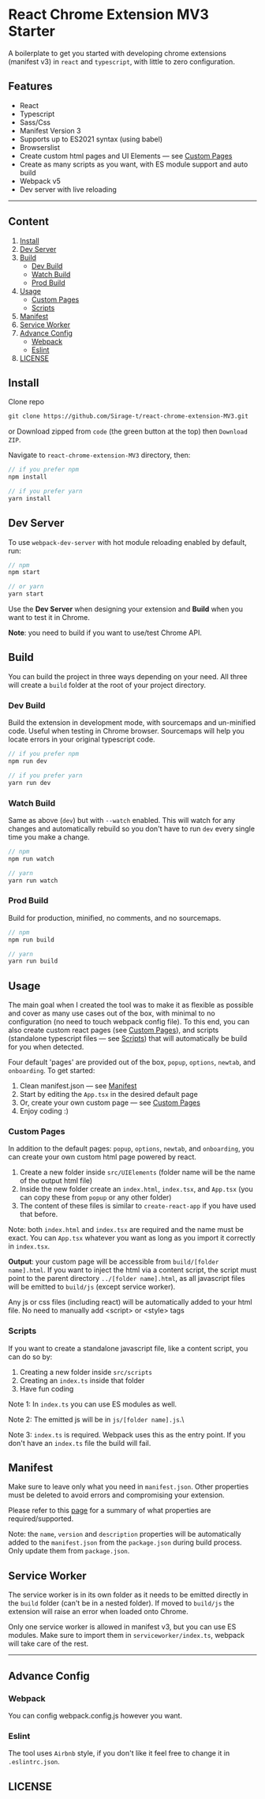 # React Chrome Extension MV3 Starter

A boilerplate to get you started with developing chrome extensions (manifest v3) in `react` and `typescript`, with little to zero configuration.

## Features

- React
- Typescript
- Sass/Css
- Manifest Version 3
- Supports up to ES2021 syntax (using babel)
- Browserslist
- Create custom html pages and UI Elements — see [Custom Pages](#custom-pages)
- Create as many scripts as you want, with ES module support and auto build
- Webpack v5
- Dev server with live reloading

---

## Content

1. [Install](#install)
2. [Dev Server](#dev-server)
3. [Build](#build)
   - [Dev Build](#dev-build)
   - [Watch Build](#watch-build)
   - [Prod Build](#prod-build)
4. [Usage](#usage)
   - [Custom Pages](#custom-pages)
   - [Scripts](#scripts)
5. [Manifest](#manifest)
6. [Service Worker](#service-worker)
7. [Advance Config](#advance-config)
   - [Webpack](#webpack)
   - [Eslint](#eslint)
8. [LICENSE](#license)

## Install

Clone repo

```markdown
git clone https://github.com/Sirage-t/react-chrome-extension-MV3.git
```

or Download zipped from `code` (the green button at the top) then `Download ZIP`.

Navigate to `react-chrome-extension-MV3` directory, then:

```javascript
// if you prefer npm
npm install

// if you prefer yarn
yarn install
```

## Dev Server

To use `webpack-dev-server` with hot module reloading enabled by default, run:

```javascript
// npm
npm start

// or yarn
yarn start
```

Use the **Dev Server** when designing your extension and **Build** when you want to test it in Chrome.

**Note**: you need to build if you want to use/test Chrome API.

## Build

You can build the project in three ways depending on your need. All three will create a `build` folder at the root of your project directory.

### Dev Build

Build the extension in development mode, with sourcemaps and un-minified code. Useful when testing in Chrome browser. Sourcemaps will help you locate errors in your original typescript code.

```javascript
// if you prefer npm
npm run dev

// if you prefer yarn
yarn run dev
```

### Watch Build

Same as above (`dev`) but with `--watch` enabled. This will watch for any changes and automatically rebuild so you don't have to run `dev` every single time you make a change.

```javascript
// npm
npm run watch

// yarn
yarn run watch
```

### Prod Build

Build for production, minified, no comments, and no sourcemaps.

```javascript
// npm
npm run build

// yarn
yarn run build
```

## Usage

The main goal when I created the tool was to make it as flexible as possible and cover as many use cases out of the box, with minimal to no configuration (no need to touch webpack config file). To this end, you can also create custom react pages (see [Custom Pages](#custom-pages)), and scripts (standalone typescript files — see [Scripts](#scripts)) that will automatically be build for you when detected.

Four default 'pages' are provided out of the box, `popup`, `options`, `newtab`, and `onboarding`. To get started:

1. Clean manifest.json — see [Manifest](#manifest)
2. Start by editing the `App.tsx` in the desired default page
3. Or, create your own custom page — see [Custom Pages](#custom-pages)
4. Enjoy coding :)

### Custom Pages

In addition to the default pages: `popup`, `options`, `newtab`, and `onboarding`, you can create your own custom html page powered by react.

1. Create a new folder inside `src/UIElements` (folder name will be the name of the output html file)
2. Inside the new folder create an `index.html`, `index.tsx`, and `App.tsx` (you can copy these from `popup` or any other folder)
3. The content of these files is similar to `create-react-app` if you have used that before.

Note: both `index.html` and `index.tsx` are required and the name must be exact. You can `App.tsx` whatever you want as long as you import it correctly in `index.tsx`.

**Output**: your custom page will be accessible from `build/[folder name].html`. If you want to inject the html via a content script, the script must point to the parent directory `../[folder name].html`, as all javascript files will be emitted to `build/js` (except service worker).

Any js or css files (including react) will be automatically added to your html file. No need to manually add \<script\> or \<style\> tags

### Scripts

If you want to create a standalone javascript file, like a content script, you can do so by:

1. Creating a new folder inside `src/scripts`
2. Creating an `index.ts` inside that folder
3. Have fun coding

Note 1: In `index.ts` you can use ES modules as well.

Note 2: The emitted js will be in `js/[folder name].js`.\

Note 3: `index.ts` is required. Webpack uses this as the entry point. If you don't have an `index.ts` file the build will fail.

## Manifest

Make sure to leave only what you need in `manifest.json`. Other properties must be deleted to avoid errors and compromising your extension.

Please refer to this [page](https://developer.chrome.com/docs/extensions/mv3/manifest/) for a summary of what properties are required/supported.

Note: the `name`, `version` and `description` properties will be automatically added to the `manifest.json` from the `package.json` during build process. Only update them from `package.json`.

## Service Worker

The service worker is in its own folder as it needs to be emitted directly in the `build` folder (can't be in a nested folder). If moved to `build/js` the extension will raise an error when loaded onto Chrome.

Only one service worker is allowed in manifest v3, but you can use ES modules. Make sure to import them in `serviceworker/index.ts`, webpack will take care of the rest.

---

## Advance Config

### Webpack

You can config webpack.config.js however you want.

### Eslint

The tool uses `Airbnb` style, if you don't like it feel free to change it in `.eslintrc.json`.

## LICENSE
